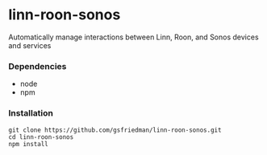 # linn-roon-sonos
Automatically manage interactions between Linn, Roon, and Sonos devices and services

### Dependencies

* node
* npm

### Installation

``` 
git clone https://github.com/gsfriedman/linn-roon-sonos.git
cd linn-roon-sonos
npm install
```